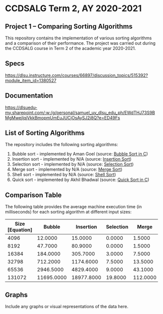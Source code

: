 # CCDSALG Term 2, AY 2020-2021

## Project 1 – Comparing Sorting Algorithms

This repository contains the implementation of various sorting algorithms and a comparison of their performance. The project was carried out during the CCDSALG course in Term 2 of the academic year 2020-2021.

## Specs ##
https://dlsu.instructure.com/courses/66897/discussion_topics/515392?module_item_id=1380527
## Documentation ##
https://dlsuedu-my.sharepoint.com/:w:/g/personal/samuel_uy_dlsu_edu_ph/EWdTHJ73S9BMgMwejIqjVkkBmopmUmEuJUCjOsAySJ2j8Q?e=ED49Fs

## List of Sorting Algorithms

The repository includes the following sorting algorithms:

1. Bubble sort - implemented by Aman Goel (source: [Bubble Sort in C](https://hackr.io/blog/bubble-sort-in-c))
2. Insertion sort - implemented by N/A (source: [Insertion Sort](https://www.programiz.com/dsa/insertion-sort))
3. Selection sort - implemented by N/A (source: [Selection Sort](https://www.programiz.com/dsa/selection-sort))
4. Merge sort - implemented by N/A (source: [Merge Sort](https://www.programiz.com/dsa/merge-sort))
5. Shell sort - implemented by N/A (source: [Shell Sort](https://www.programiz.com/dsa/shell-sort))
6. Quick sort - implemented by Akhil Bhadwal (source: [Quick Sort in C](https://hackr.io/blog/quick-sort-in-c))

## Comparison Table

The following table provides the average machine execution time (in milliseconds) for each sorting algorithm at different input sizes:

| Size [Equation] | Bubble | Insertion | Selection | Merge | Shell | Quick |
| --- | --- | --- | --- | --- | --- | --- |
| 4096 | 12.0000 | 15.0000 | 0.0000 | 1.5000 | 0.0000 |
| 8192 | 47.7000 | 80.9000 | 0.0000 | 1.5000 | 1.5000 |
| 16384 | 184.0000 | 305.7000 | 3.0000 | 7.5000 | 1.5000 |
| 32798 | 712.2000 | 1174.6000 | 7.5000 | 13.5000 | 4.5000 |
| 65536 | 2946.5000 | 4829.4000 | 9.0000 | 43.1000 | 10.5000 |
| 131072 | 11695.0000 | 18977.8000 | 19.8000 | 112.0000 | 24.6000 |

## Graphs

Include any graphs or visual representations of the data here.

